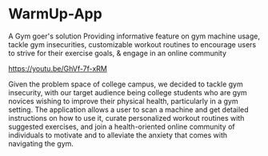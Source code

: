# WarmUp-App
A Gym goer's solution
Providing informative feature on gym machine usage, tackle gym insecurities, customizable workout routines to encourage users to strive for their exercise goals, & engage in an online community

https://youtu.be/GhVf-7f-xRM

Given the problem space of college campus, we decided to tackle gym insecurity, with our target audience being college students who are gym novices wishing to improve their physical health, particularly in a gym setting. 
The application allows a user to scan a machine and get detailed instructions on how to use it, curate personalized workout routines with suggested exercises, and join a health-oriented online community of individuals to motivate and to alleviate the anxiety that comes with navigating the gym.
